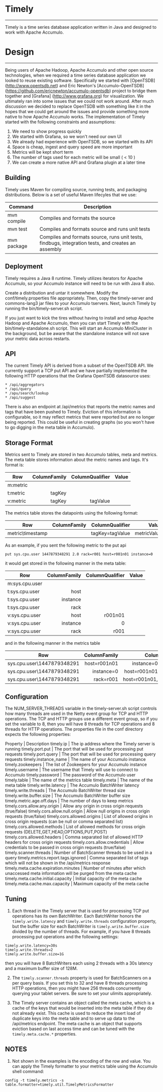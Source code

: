 # Timely
---

Timely is a time series database application written in Java and designed to work with Apache Accumulo.

# Design
---

Being users of Apache Hadoop, Apache Accumulo and other open source technologies, when we required a time series database application we looked to reuse existing software. Specifically we started with [OpenTSDB] (http://www.opentsdb.net) and Eric Newton's [Accumulo-OpenTSDB] (https://github.com/ericnewton/accumulo-opentsdb) project to bridge them together and [Grafana] (http://www.grafana.org) for visualization. We ultimately ran into some issues that we could not work around. After much discussion we decided to replace OpenTSDB with something like it in the hopes that we could get around the issues and provide something more native to how Apache Accumulo works. The implementation of Timely started with the following constraints and assumptions:

1. We need to show progress quickly
2. We started with Grafana, so we won't need our own UI
3. We already had experience with OpenTSDB, so we started with its API
4. Space is cheap, ingest and query speed are more important
5. Metrics will be kept short term
6. The number of tags used for each metric will be small \( < 10 \)
7. We can create a more native API and Grafana plugin at a later time

## Building

Timely uses Maven for compiling source, running tests, and packaging distributions. Below is a set of useful Maven lifecyles that we use:
 
Command | Description
--------|------------
mvn compile | Compiles and formats the source
mvn test | Compiles and formats source and runs unit tests
mvn package | Compiles and formats source, runs unit tests, findbugs, integration tests, and creates an assembly
 
## Deployment

Timely requires a Java 8 runtime. Timely utilizes iterators for Apache Accumulo, so your Accumulo instance will need to be run with Java 8 also. 

Create a distribution and untar it somewhere. Modify the conf/timely.properties file appropriately. Then, copy the timely-server and commons-lang3 jar files to your Accumulo tservers. Next, launch Timely by running the bin/timely-server.sh script.

If you just want to kick the tires without having to install and setup Apache Hadoop and Apache Accumulo, then you can start Timely with the bin/timely-standalone.sh script. This will start an Accumulo MiniCluster in the background, but be aware that the standalone instance will not save your metric data across restarts.

## API

The current Timely API is derived from a subset of the OpenTSDB API. We currently support a TCP put API and we have partially implemented the following HTTP operations that the Grafana OpenTSDB datasource uses:

    * /api/aggregators
    * /api/query
    * /apu/search/lookup
    * /api/suggest

There is also an endpoint at /api/metrics that reports the metric names and tags that have been pushed to Timely. Eviction of this information is configurable, so it may reflect metrics that were reported but are no longer being reported. This could be useful in creating graphs (so you won't have to go digging in the meta table in Accumulo).

## Storage Format

Metrics sent to Timely are stored in two Accumulo tables, meta and metrics. The meta table stores information about the metric names and tags. It's format is:

Row | ColumnFamily | ColumnQualifier | Value
----|-------------:|----------------:|-----:
m:metric | | |
t:metric | tagKey| | 
v:metric | tagKey | tagValue |

The metrics table stores the datapoints using the following format:

Row | ColumnFamily | ColumnQualifier | Value
----|-------------:|----------------:|-----:
metric\timestamp | | tagKey=tagValue | metricValue

As an example, if you sent the following metric to the put api

```
put sys.cpu.user 1447879348291 2.0 rack=r001 host=r001n01 instance=0
```

it would get stored in the following manner in the meta table:

Row | ColumnFamily | ColumnQualifier | Value
----|-------------:|----------------:|-----:
m:sys.cpu.user | | |
t:sys.cpu.user | host | | 
t:sys.cpu.user | instance | | 
t:sys.cpu.user | rack | | 
v:sys.cpu.user | host | r001n01 | 
v:sys.cpu.user | instance | 0 | 
v:sys.cpu.user | rack | r001 | 

and in the following manner in the metrics table

Row | ColumnFamily | ColumnQualifier | Value
----|-------------:|----------------:|-----:
sys.cpu.user\1447879348291 | host=r001n01 | instance=0,rack=r001    | 2.0
sys.cpu.user\1447879348291 | instance=0   | host=r001n01,rack=r001  | 2.0
sys.cpu.user\1447879348291 | rack=r001    | host=r001n01,instance=0 | 2.0

## Configuration

The NUM\_SERVER\_THREADS variable in the timely-server.sh script controls how many threads are used in the Netty event group for TCP and HTTP operations. The TCP and HTTP groups use a different event group, so if you set the variable to 8, then you will have 8 threads for TCP operations and 8 threads for HTTP operations. The properties file in the conf directory expects the following properties:

Property | Description 
timely.ip | The ip address where the Timely server is running
timely.port.put | The port that will be used for processing put requests
timely.port.query | The port that will be used for processing query requests
timely.instance\_name | The name of your Accumulo instance
timely.zookeepers |  The list of Zookeepers for your Accumulo instance
timely.username | The username that Timely will use to connect to Accumulo
timely.password | The password of the Accumulo user
timely.table | The name of the metrics table
timely.meta | The name of the meta table
timely.write.latency | The Accumulo BatchWriter latency
timely.write.threads | The Accumulo BatchWriter thread size
timely.write.buffer.size | The Accumulo BatchWriter buffer size
timely.metric.age.off.days | The number of days to keep metrics
timely.cors.allow.any.origin | Allow any origin in cross origin requests (true/false)
timely.cors.allow.null.origin | Allow null origins in cross origin requests (true/false)
timely.cors.allowed.origins | List of allowed origins in cross origin requests (can be null or comma separated list)
timely.cors.allowed.methods | List of allowed methods for cross origin requests (DELETE,GET,HEAD,OPTIONS,PUT,POST)
timely.cors.allowed.headers | Comma separated list of allowed HTTP headers for cross origin requests
timely.cors.allow.credentials | Allow credentials to be passed in cross origin requests (true/false)
timely.scanner.threads | Number of BatchScanner threads to be used in a query
timely.metrics.report.tags.ignored | Comma separated list of tags which will not be shown in the /api/metrics response
timely.meta.cache.expiration.minutes | Number of minutes after which unaccessed meta information will be purged from the meta cache
timely.meta.cache.initial.capacity | Initial capacity of the meta cache
timely.meta.cache.max.capacity | Maximum capacity of the meta cache

## Tuning

1. Each thread in the Timely server that is used for processing TCP put operations has its own BatchWriter. Each BatchWriter honors the ```timely.write.latency``` and ```timely.write.threads``` configuration property, but the buffer size for each BatchWriter is ```timely.write.buffer.size``` divided by the number of threads. For example, if you have 8 threads processing put operations and the following settings:

```
timely.write.latency=30s
timely.write.threads=2
timely.write.buffer.size=1G
``` 

then you will have 8 BatchWriters each using 2 threads with a 30s latency and a maximum buffer size of 128M.

2. The ```timely.scanner.threads``` property is used for BatchScanners on a per query basis. If you set this to 32 and have 8 threads processing HTTP operations, then you might have 256 threads concurrently querying your tablet servers. Be sure to set your ulimits appropriately.

3. The Timely server contains an object called the meta cache, which is a cache of the keys that would be inserted into the meta table if they do not already exist. This cache is used to reduce the insert load of duplicate keys into the meta table and to serve up data to the /api/metrics endpoint. The meta cache is an object that supports eviction based on last access time and can be tuned with the ```timely.meta.cache.*```  properties.


## NOTES

1. Not shown in the examples is the encoding of the row and value. You can apply the Timely formatter to your metrics table using the Accumulo shell command:
```
config -t timely.metrics -s table.formatter=timely.util.TimelyMetricsFormatter
```
